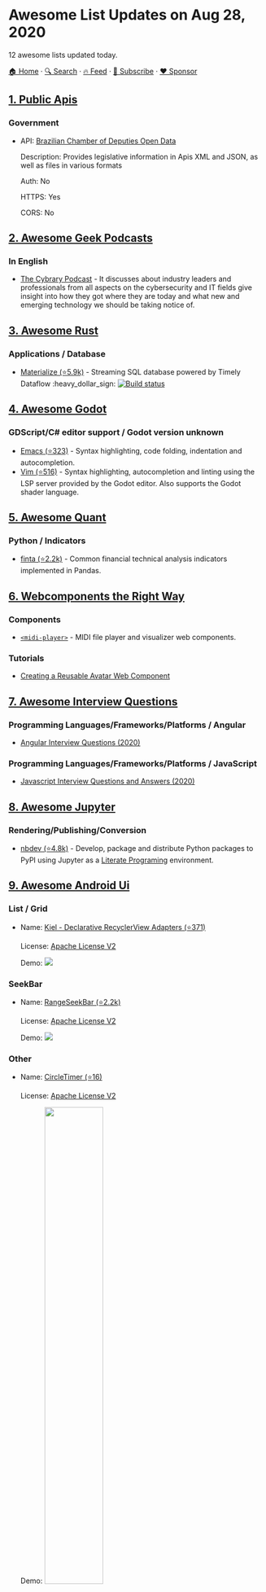 # Awesome List Updates on Aug 28, 2020

12 awesome lists updated today.

[🏠 Home](/README.md) · [🔍 Search](https://www.trackawesomelist.com/search/) · [🔥 Feed](https://www.trackawesomelist.com/rss.xml) · [📮 Subscribe](https://trackawesomelist.us17.list-manage.com/subscribe?u=d2f0117aa829c83a63ec63c2f&id=36a103854c) · [❤️  Sponsor](https://github.com/sponsors/theowenyoung)



## [1. Public Apis](/content/public-apis/public-apis/README.md)

### Government

- API: [Brazilian Chamber of Deputies Open Data](https://dadosabertos.camara.leg.br/swagger/api.html)

  Description: Provides legislative information in Apis XML and JSON, as well as files in various formats

  Auth: No

  HTTPS: Yes

  CORS: No



## [2. Awesome Geek Podcasts](/content/ayr-ton/awesome-geek-podcasts/README.md)

### In English

*   [The Cybrary Podcast](https://www.cybrary.it/info/cybrary-podcast/) -  It discusses about industry leaders and professionals from all aspects on the cybersecurity and IT fields give insight into how they got where they are today and what new and emerging technology we should be taking notice of.

## [3. Awesome Rust](/content/rust-unofficial/awesome-rust/README.md)

### Applications / Database

*   [Materialize (⭐5.9k)](https://github.com/MaterializeInc/materialize) - Streaming SQL database powered by Timely Dataflow :heavy\_dollar\_sign: [![Build status](https://badge.buildkite.com/97d6604e015bf633d1c2a12d166bb46f3b43a927d3952c999a.svg?branch=main)](https://buildkite.com/materialize/test)

## [4. Awesome Godot](/content/godotengine/awesome-godot/README.md)

### GDScript/C# editor support / Godot version unknown

*   [Emacs (⭐323)](https://github.com/godotengine/emacs-gdscript-mode) - Syntax highlighting, code folding, indentation and autocompletion.
*   [Vim (⭐516)](https://github.com/habamax/vim-godot) - Syntax highlighting, autocompletion and linting using the LSP server provided by the Godot editor. Also supports the Godot shader language.

## [5. Awesome Quant](/content/wilsonfreitas/awesome-quant/README.md)

### Python / Indicators

*   [finta (⭐2.2k)](https://github.com/peerchemist/finta) - Common financial technical analysis indicators implemented in Pandas.

## [6. Webcomponents the Right Way](/content/mateusortiz/webcomponents-the-right-way/README.md)

### Components

*   [`<midi-player>`](https://github.com/cifkao/html-midi-player) - MIDI file player and visualizer web components.

### Tutorials

*   [Creating a Reusable Avatar Web Component](https://marcoslooten.com/blog/creating-a-reusable-avatar-web-component/)

## [7. Awesome Interview Questions](/content/DopplerHQ/awesome-interview-questions/README.md)

### Programming Languages/Frameworks/Platforms / Angular

*   [Angular Interview Questions (2020)](https://www.interviewbit.com/angular-interview-questions/)

### Programming Languages/Frameworks/Platforms / JavaScript

*   [Javascript Interview Questions and Answers (2020)](https://www.interviewbit.com/javascript-interview-questions/)

## [8. Awesome Jupyter](/content/markusschanta/awesome-jupyter/README.md)

### Rendering/Publishing/Conversion

*   [nbdev (⭐4.8k)](https://github.com/fastai/nbdev) - Develop, package and distribute Python packages to PyPI using Jupyter as a [Literate Programing](https://en.wikipedia.org/wiki/Literate_programming) environment.

## [9. Awesome Android Ui](/content/wasabeef/awesome-android-ui/README.md)

### List / Grid

- Name: [Kiel - Declarative RecyclerView Adapters (⭐371)](https://github.com/ibrahimyilmaz/kiel)

  License: [Apache License V2](https://www.apache.org/licenses/LICENSE-2.0)

  Demo: <img src="https://github.com/wasabeef/awesome-android-ui/raw/master/art/kiel.png">



### SeekBar

- Name: [RangeSeekBar (⭐2.2k)](https://github.com/Jay-Goo/RangeSeekBar)

  License: [Apache License V2](https://www.apache.org/licenses/LICENSE-2.0)

  Demo: ![](https://github.com/Jay-Goo/RangeSeekBar/raw/master/Gif/screen2.gif)



### Other

- Name: [CircleTimer (⭐16)](https://github.com/jaeryo2357/circleTimer)

  License: [Apache License V2](https://www.apache.org/licenses/LICENSE-2.0)

  Demo: <img src="https://github.com/wasabeef/awesome-android-ui/raw/master/art/CircleTimer.gif" width="49%">



## [10. Awesome Security](/content/sbilly/awesome-security/README.md)

### Network / Scanning / Pentesting

*   [monsoon (⭐440)](https://github.com/RedTeamPentesting/monsoon) - Very flexible and fast interactive HTTP enumeration/fuzzing.

## [11. Free for Dev](/content/ripienaar/free-for-dev/README.md)

### APIs, Data, and ML

*   [Hoppscotch](https://hoppscotch.io) - A free, fast, and beautiful API request builder.

### Monitoring

*   [zenduty.com](https://www.zenduty.com/) — End-to-end incident management, alerting, on-call management, and response orchestration platform for network operations, site reliability engineering, and DevOps teams. Free for up to 5 users.

## [12. Awesome Actions](/content/sdras/awesome-actions/README.md)

### Utility / Docker Container Actions

*   [Pull the New Go Module Version Into the Proxy Cache (⭐26)](https://github.com/andrewslotin/go-proxy-pull-action) - Ensures the latest version of your Go module is in the proxy cache. Also updates the pkg.go.dev documentation upon release.
*   [Delete Run Artifacts](https://github.com/marketplace/actions/delete-run-artifacts) - Deletes all artifacts at the end of a workflow run.
*   [GitHub Environment Variables Action (⭐182)](https://github.com/FranzDiebold/github-env-vars-action) - Expose environment variables such as the branch/tag name, repository slug, and ref slug.

### Pull Requests / Code Coverage

*   [Set PR Reviewers Based on Assignees (⭐122)](https://github.com/pullreminders/assignee-to-reviewer-action)
*   [Open or Update PR on Branch Push (with Branch Selection) (⭐173)](https://github.com/vsoch/pull-request-action)
*   [Automatically Rebase a PR (⭐679)](https://github.com/cirrus-actions/rebase)
*   [Label PR once it has a Specified Number of Approvals (⭐191)](https://github.com/pullreminders/label-when-approved-action)
*   [Add Labels to a PR based on Matched File Patterns (⭐63)](https://github.com/banyan/auto-label)
*   [Auto-Approve PRs (⭐404)](https://github.com/hmarr/auto-approve-action)
*   [Automatically add Reviewers to PR based on the Configuration File (⭐291)](https://github.com/kentaro-m/auto-assign-action)
*   [Add Labels to a PR based on Branch Name Patterns (⭐244)](https://github.com/TimonVS/pr-labeler-action)
*   [Add Labels to a PR based on Total Size of the Diff (⭐89)](https://github.com/pascalgn/size-label-action)
*   [Automatically merge PRs That Are Ready (⭐834)](https://github.com/pascalgn/automerge-action)
*   [Verify That PRs Contain a Ticket Reference (⭐73)](https://github.com/vijaykramesh/pr-lint-action)
*   [Create a PR for Changes to your Repository in the Actions Workspace (⭐2.1k)](https://github.com/peter-evans/create-pull-request)
*   [Lint a PR (⭐119)](https://github.com/seferov/pr-lint-action)
*   [ChatOps for PRs (⭐74)](https://github.com/machine-learning-apps/actions-chatops)
*   [Prefix Title and Body of a PR Based on Text Extracted from Branch Name (⭐79)](https://github.com/tzkhan/pr-update-action)
*   [Merge Pal - Automatically Update and Merge PRs (⭐32)](https://github.com/maxkomarychev/merge-pal-action)
*   [Pull Request Stuck Notifier](https://github.com/jrylan/github-action-stuck-pr-notifier)
*   [Annotate a GitHub Pull Request Based on a Checkstyle XML-Report (⭐189)](https://github.com/staabm/annotate-pull-request-from-checkstyle)

### Notifications and Messages / Code Coverage

*   [Send an SMS from GitHub Actions using Clockworksms (⭐3)](https://github.com/bharathvaj1995/clockwork-sms-action)

### Deployment / Docker

*   [Convert Branch or Tag Name Into Docker-Compatible Image Tag (⭐5)](https://github.com/ankitvgupta/ref-to-tag-action/)
*   [Update a Container Repository Description From README.md](https://github.com/marketplace/actions/update-container-description-action) - Supported Registries: Docker Hub, Quay, Harbor.

### Machine Learning Ops / Terraform

*   [Automatically Dockerize A Data-Science Repo As A Jupyter Server (⭐140)](https://github.com/jupyterhub/repo2docker-action)
*   [Azure Machine Learning With GitHub Actions (⭐125)](https://github.com/machine-learning-apps/ml-template-azure)

---

- Prev: [Aug 29, 2020](/content/2020/08/29/README.md)
- Next: [Aug 27, 2020](/content/2020/08/27/README.md)